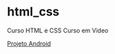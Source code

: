 # html_css
 Curso HTML e CSS Curso em Video

<a href="/desafios/d010/index.html">Projeto Android</a>